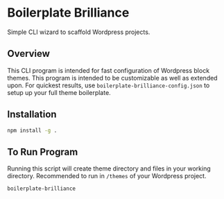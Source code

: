 # Boilerplate Brilliance

Simple CLI wizard to scaffold Wordpress projects.

## Overview

This CLI program is intended for fast configuration of Wordpress block themes. This program is intended to be customizable as well as extended upon. For quickest results, use `boilerplate-brilliance-config.json` to setup up your full theme boilerplate.

## Installation

```bash
npm install -g .
```

## To Run Program

Running this script will create theme directory and files in your working directory. Recommended to run in `/themes` of your Wordpress project.

```bash
boilerplate-brilliance
```
